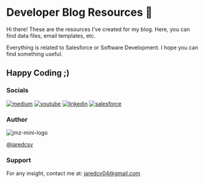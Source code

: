 
# Developer Blog Resources 📂
Hi there! These are the resources I've created for my blog. Here, you can find data files, email templates, etc. 

Everything is related to Salesforce or Software Development. I hope you can find something useful.

## Happy Coding ;)
### Socials
[![medium](https://img.shields.io/badge/Medium-000000?style=for-the-badge&logo=medium&logoColor=white)](https://medium.com/@jaredcsv)
[![youtube](https://img.shields.io/badge/YouTube-ff0000?style=for-the-badge&logo=youtube&logoColor=white)](https://www.youtube.com/@jaredcsv)
[![linkedin](https://img.shields.io/badge/linkedin-0A66C2?style=for-the-badge&logo=linkedin&logoColor=white)](https://www.linkedin.com/in/jaredcsv/)
[![salesforce](https://img.shields.io/badge/Salesforce-00A1E0?style=for-the-badge&logo=salesforce&logoColor=white)](https://www.salesforce.com/trailblazer/jaredcsv)

### Author

![jmz-mini-logo](https://github.com/jaredcsv/developer_blog_resources/assets/71626197/f787b392-7dd5-49d3-806b-6fdbcc427dbe)


[@jaredcsv](https://www.github.com/jaredcsv)


### Support

For any insight, contact me at: jaredcv04@gmail.com
